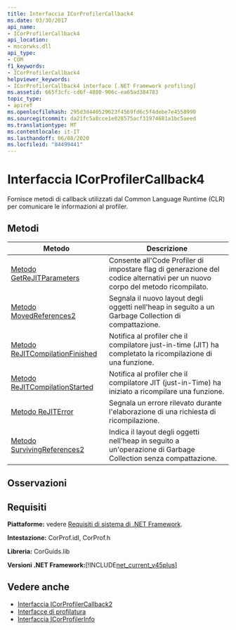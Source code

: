 ```yaml
---
title: Interfaccia ICorProfilerCallback4
ms.date: 03/30/2017
api_name:
- ICorProfilerCallback4
api_location:
- mscorwks.dll
api_type:
- COM
f1_keywords:
- ICorProfilerCallback4
helpviewer_keywords:
- ICorProfilerCallback4 interface [.NET Framework profiling]
ms.assetid: 665f3cfc-cd6f-4880-906c-ea65ad384783
topic_type:
- apiref
ms.openlocfilehash: 295d3d440529623f4569fd6c5f4debe7e4558990
ms.sourcegitcommit: da21fc5a8cce1e028575acf31974681a1bc5aeed
ms.translationtype: MT
ms.contentlocale: it-IT
ms.lasthandoff: 06/08/2020
ms.locfileid: "84499441"
---
```

# <a name="icorprofilercallback4-interface"></a>Interfaccia ICorProfilerCallback4
Fornisce metodi di callback utilizzati dal Common Language Runtime (CLR) per comunicare le informazioni al profiler.  
  
## <a name="methods"></a>Metodi  
  
|Metodo|Descrizione|  
|------------|-----------------|  
|[Metodo GetReJITParameters](icorprofilercallback4-getrejitparameters-method.md)|Consente all'Code Profiler di impostare flag di generazione del codice alternativi per un nuovo corpo del metodo ricompilato.|  
|[Metodo MovedReferences2](icorprofilercallback4-movedreferences2-method.md)|Segnala il nuovo layout degli oggetti nell'heap in seguito a un Garbage Collection di compattazione.|  
|[Metodo ReJITCompilationFinished](icorprofilercallback4-rejitcompilationfinished-method.md)|Notifica al profiler che il compilatore just-in-time (JIT) ha completato la ricompilazione di una funzione.|  
|[Metodo ReJITCompilationStarted](icorprofilercallback4-rejitcompilationstarted-method.md)|Notifica al profiler che il compilatore JIT (just-in-Time) ha iniziato a ricompilare una funzione.|  
|[Metodo ReJITError](icorprofilercallback4-rejiterror-method.md)|Segnala un errore rilevato durante l'elaborazione di una richiesta di ricompilazione.|  
|[Metodo SurvivingReferences2](icorprofilercallback4-survivingreferences2-method.md)|Indica il layout degli oggetti nell'heap in seguito a un'operazione di Garbage Collection senza compattazione.|  
  
## <a name="remarks"></a>Osservazioni  
  
## <a name="requirements"></a>Requisiti  
 **Piattaforme:** vedere [Requisiti di sistema di .NET Framework](../../get-started/system-requirements.md).  
  
 **Intestazione:** CorProf.idl, CorProf.h  
  
 **Libreria:** CorGuids.lib  
  
 **Versioni .NET Framework:**[!INCLUDE[net_current_v45plus](../../../../includes/net-current-v45plus-md.md)]  
  
## <a name="see-also"></a>Vedere anche

- [Interfaccia ICorProfilerCallback2](icorprofilercallback2-interface.md)
- [Interfacce di profilatura](profiling-interfaces.md)
- [Interfaccia ICorProfilerInfo](icorprofilerinfo-interface.md)
